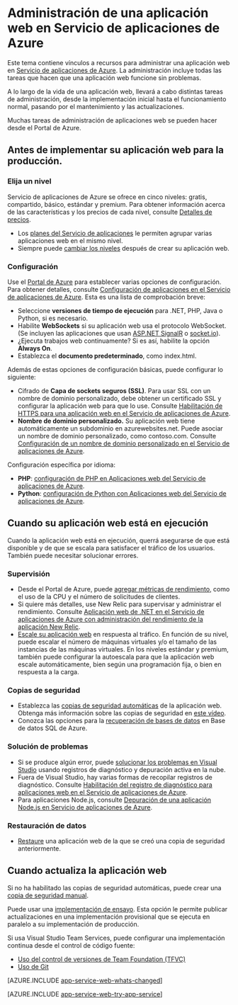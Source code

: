 <properties 
	pageTitle="Administración de una aplicación web en Servicio de aplicaciones de Azure" 
	description="Vínculos a recursos para administrar una aplicación web en Servicio de aplicaciones de Azure." 
	services="app-service\web" 
	documentationCenter="" 
	authors="erikre" 
	manager="wpickett" 
	editor=""/>

<tags 
	ms.service="app-service-web" 
	ms.workload="web" 
	ms.tgt_pltfrm="na" 
	ms.devlang="na" 
	ms.topic="article" 
	ms.date="01/12/2016" 
	ms.author="tdykstra"/>

# Administración de una aplicación web en Servicio de aplicaciones de Azure

Este tema contiene vínculos a recursos para administrar una aplicación web en [Servicio de aplicaciones de Azure](http://go.microsoft.com/fwlink/?LinkId=529714). La administración incluye todas las tareas que hacen que una aplicación web funcione sin problemas.

A lo largo de la vida de una aplicación web, llevará a cabo distintas tareas de administración, desde la implementación inicial hasta el funcionamiento normal, pasando por el mantenimiento y las actualizaciones.

Muchas tareas de administración de aplicaciones web se pueden hacer desde el Portal de Azure.

## Antes de implementar su aplicación web para la producción.

### Elija un nivel

Servicio de aplicaciones de Azure se ofrece en cinco niveles: gratis, compartido, básico, estándar y premium. Para obtener información acerca de las características y los precios de cada nivel, consulte [Detalles de precios](/pricing/details/app-service/).

- Los [planes del Servicio de aplicaciones](../app-service/azure-web-sites-web-hosting-plans-in-depth-overview.md) le permiten agrupar varias aplicaciones web en el mismo nivel.
- Siempre puede [cambiar los niveles](web-sites-scale.md) después de crear su aplicación web.

### Configuración

Use el [Portal de Azure](https://portal.azure.com/) para establecer varias opciones de configuración. Para obtener detalles, consulte [Configuración de aplicaciones en el Servicio de aplicaciones de Azure](web-sites-configure.md). Esta es una lista de comprobación breve:

- Seleccione **versiones de tiempo de ejecución** para .NET, PHP, Java o Python, si es necesario.
- Habilite **WebSockets** si su aplicación web usa el protocolo WebSocket. (Se incluyen las aplicaciones que usan [ASP.NET SignalR](http://www.asp.net/signalr) o [socket.io](web-sites-nodejs-chat-app-socketio.md)).
- ¿Ejecuta trabajos web continuamente? Si es así, habilite la opción **Always On**.
- Establezca el **documento predeterminado**, como index.html.

Además de estas opciones de configuración básicas, puede configurar lo siguiente:

- Cifrado de **Capa de sockets seguros (SSL)**. Para usar SSL con un nombre de dominio personalizado, debe obtener un certificado SSL y configurar la aplicación web para que lo use. Consulte [Habilitación de HTTPS para una aplicación web en el Servicio de aplicaciones de Azure](web-sites-configure-ssl-certificate.md).
- **Nombre de dominio personalizado.** Su aplicación web tiene automáticamente un subdominio en azurewebsites.net. Puede asociar un nombre de dominio personalizado, como contoso.com. Consulte [Configuración de un nombre de dominio personalizado en el Servicio de aplicaciones de Azure](web-sites-custom-domain-name.md).

Configuración específica por idioma:

- **PHP**: [configuración de PHP en Aplicaciones web del Servicio de aplicaciones de Azure](web-sites-php-configure.md).
- **Python**: [configuración de Python con Aplicaciones web del Servicio de aplicaciones de Azure](web-sites-python-configure.md).


## Cuando su aplicación web está en ejecución

Cuando la aplicación web está en ejecución, querrá asegurarse de que está disponible y de que se escala para satisfacer el tráfico de los usuarios. También puede necesitar solucionar errores.

### Supervisión

- Desde el Portal de Azure, puede [agregar métricas de rendimiento](web-sites-monitor.md), como el uso de la CPU y el número de solicitudes de clientes.
- Si quiere más detalles, use New Relic para supervisar y administrar el rendimiento. Consulte [Aplicación web de .NET en el Servicio de aplicaciones de Azure con administración del rendimiento de la aplicación New Relic](store-new-relic-web-sites-dotnet-application-performance-management.md).
- [Escale su aplicación web](web-sites-scale.md) en respuesta al tráfico. En función de su nivel, puede escalar el número de máquinas virtuales y/o el tamaño de las instancias de las máquinas virtuales. En los niveles estándar y premium, también puede configurar la autoescala para que la aplicación web escale automáticamente, bien según una programación fija, o bien en respuesta a la carga.  
 
### Copias de seguridad

- Establezca las [copias de seguridad automáticas](web-sites-backup.md) de la aplicación web. Obtenga más información sobre las copias de seguridad en [este vídeo](https://azure.microsoft.com/documentation/videos/azure-websites-automatic-and-easy-backup/).
- Conozca las opciones para la [recuperación de bases de datos](../sql-database/sql-database-business-continuity.md) en Base de datos SQL de Azure.

### Solución de problemas

- Si se produce algún error, puede [solucionar los problemas en Visual Studio](web-sites-dotnet-troubleshoot-visual-studio.md#remotedebug) usando registros de diagnóstico y depuración activa en la nube. 
- Fuera de Visual Studio, hay varias formas de recopilar registros de diagnóstico. Consulte [Habilitación del registro de diagnóstico para aplicaciones web en el Servicio de aplicaciones de Azure](web-sites-enable-diagnostic-log.md).
- Para aplicaciones Node.js, consulte [Depuración de una aplicación Node.js en Servicio de aplicaciones de Azure](web-sites-nodejs-debug.md).

### Restauración de datos

- [Restaure](web-sites-restore.md) una aplicación web de la que se creó una copia de seguridad anteriormente.


## Cuando actualiza la aplicación web

Si no ha habilitado las copias de seguridad automáticas, puede crear una [copia de seguridad manual](web-sites-backup.md).

Puede usar una [implementación de ensayo](web-sites-staged-publishing.md). Esta opción le permite publicar actualizaciones en una implementación provisional que se ejecuta en paralelo a su implementación de producción.

Si usa Visual Studio Team Services, puede configurar una implementación continua desde el control de código fuente:

- [Uso del control de versiones de Team Foundation (TFVC)](../cloud-services/cloud-services-continuous-delivery-use-vso.md) 
- [Uso de Git](../cloud-services/cloud-services-continuous-delivery-use-vso-git.md)
 
[AZURE.INCLUDE [app-service-web-whats-changed](../../includes/app-service-web-whats-changed.md)]

[AZURE.INCLUDE [app-service-web-try-app-service](../../includes/app-service-web-try-app-service.md)]
 
<!-- Anchors. -->


[Before you deploy your site to production]: #before-you-deploy-your-site-to-production
[While your website is running]: #while-your-website-is-running
[When you update your website]: #when-you-update-your-website

  

<!---HONumber=AcomDC_0211_2016-->